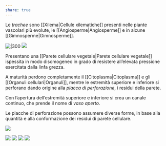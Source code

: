 ```yaml
---
share: true
---
```

Le *trachee* sono [[Xilema|Cellule xilematiche]] presenti nelle piante vascolari più evolute, le [[Angiosperme|Angiosperme]] e in alcune [[Gimnosperme|Gimnosperme]].

![|300](14b07c2e20d4ec82dca72eea71330863_MD5%201.png) ![](fc790c4c7888eb22b5047b147a081a30_MD5%201.png)



Presentano una [[Parete cellulare vegetale|Parete cellulare vegetale]] ispessita in modo disomogeneo in grado di resistere all’elevata pressione esercitata dalla linfa grezza.

A maturità perdono completamente il [[Citoplasma|Citoplasma]] e gli [[Organuli cellulari|Organuli]], mentre le estremità superiore e inferiore si perforano dando origine alla *placca di perforazione*, i residui della parete.

Con l’apertura dell’estremità superiore e inferiore si crea un canale continuo, che prende il nome di *vaso aperto*.

Le placche di perforazione possono assumere diverse forme, in base alla quantità e alla conformazione dei residui di parete cellulare.

![](845a59889ab860be79b1588d210c499b_MD5%201.png)

![](4f74e07a880ffa257ff20f89607860d1_MD5%201.png) ![](e05b97278c5404b1f60b55206d5d53d5_MD5%201.png) ![](1e8c6093b1fcf50c2dac613234697e6e_MD5%201.png) ![](32e11eae6de9ca41556a93adde51a591_MD5%201.png)